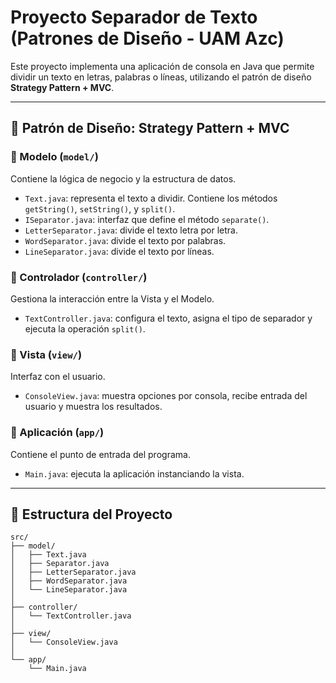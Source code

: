 # Proyecto Separador de Texto (Patrones de Diseño - UAM Azc)

Este proyecto implementa una aplicación de consola en Java que permite dividir un texto en letras, palabras o líneas, utilizando el patrón de diseño **Strategy Pattern + MVC**.

---

## 📐 Patrón de Diseño: Strategy Pattern + MVC 

### 🔸 Modelo (`model/`)
Contiene la lógica de negocio y la estructura de datos.

- `Text.java`: representa el texto a dividir. Contiene los métodos `getString()`, `setString()`, y `split()`.
- `ISeparator.java`: interfaz que define el método `separate()`.
- `LetterSeparator.java`: divide el texto letra por letra.
- `WordSeparator.java`: divide el texto por palabras.
- `LineSeparator.java`: divide el texto por líneas.

### 🔸 Controlador (`controller/`)
Gestiona la interacción entre la Vista y el Modelo.

- `TextController.java`: configura el texto, asigna el tipo de separador y ejecuta la operación `split()`.

### 🔸 Vista (`view/`)
Interfaz con el usuario.

- `ConsoleView.java`: muestra opciones por consola, recibe entrada del usuario y muestra los resultados.

### 🔸 Aplicación (`app/`)
Contiene el punto de entrada del programa.

- `Main.java`: ejecuta la aplicación instanciando la vista.

---

## 📁 Estructura del Proyecto
```
src/
├── model/
│   ├── Text.java
│   ├── Separator.java
│   ├── LetterSeparator.java
│   ├── WordSeparator.java
│   └── LineSeparator.java
│
├── controller/
│   └── TextController.java
│
├── view/
│   └── ConsoleView.java
│
└── app/
    └── Main.java
```



